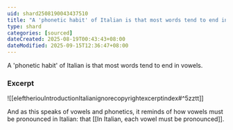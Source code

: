 ```yaml
---
uid: shard2508190043437510
title: "A 'phonetic habit' of Italian is that most words tend to end in vowels."
type: shard
categories: [sourced]
dateCreated: 2025-08-19T00:43:43+08:00
dateModified: 2025-09-15T12:36:47+08:00
---
```

A 'phonetic habit' of Italian is that most words tend to end in vowels.

### Excerpt
![[eleftheriouIntroductionItalianignorecopyrightexcerptindex#^5zztt]]

And as this speaks of vowels and phonetics, it reminds of how vowels must be pronounced in Italian: that [[In Italian, each vowel must be pronounced]]. 